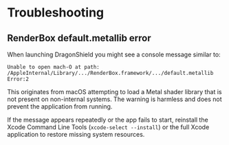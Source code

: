 # Troubleshooting

## RenderBox default.metallib error

When launching DragonShield you might see a console message similar to:

```
Unable to open mach-O at path: /AppleInternal/Library/.../RenderBox.framework/.../default.metallib Error:2
```

This originates from macOS attempting to load a Metal shader library that is not present on non-internal systems. The warning is harmless and does not prevent the application from running.

If the message appears repeatedly or the app fails to start, reinstall the Xcode Command Line Tools (`xcode-select --install`) or the full Xcode application to restore missing system resources.

